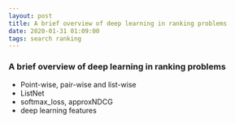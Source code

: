 ```yaml
---
layout: post
title: A brief overview of deep learning in ranking problems
date: 2020-01-31 01:09:00
tags: search ranking
---
```




### A brief overview of deep learning in ranking problems

* Point-wise, pair-wise and list-wise
* ListNet
* softmax_loss, approxNDCG
* deep learning features
